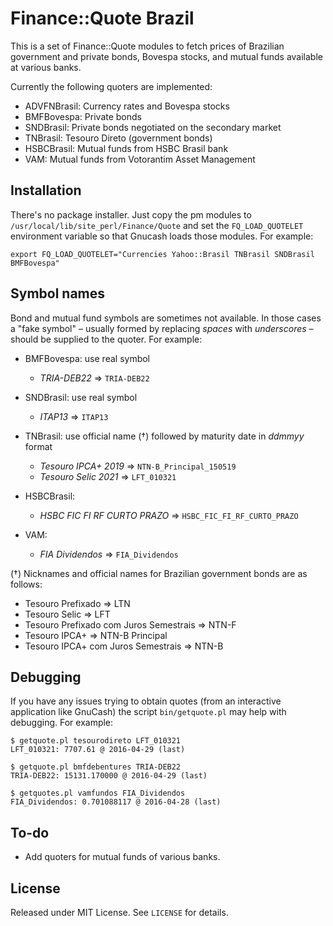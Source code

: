 Finance::Quote Brazil
=====================

This is a set of Finance::Quote modules to fetch prices of Brazilian government
and private bonds, Bovespa stocks, and mutual funds available at various banks.

Currently the following quoters are implemented:

* ADVFNBrasil: Currency rates and Bovespa stocks
* BMFBovespa: Private bonds
* SNDBrasil: Private bonds negotiated on the secondary market
* TNBrasil: Tesouro Direto (government bonds)
* HSBCBrasil: Mutual funds from HSBC Brasil bank
* VAM: Mutual funds from Votorantim Asset Management

Installation
------------

There's no package installer. Just copy the pm modules to
`/usr/local/lib/site_perl/Finance/Quote` and set the `FQ_LOAD_QUOTELET`
environment variable so that Gnucash loads those modules. For example:

```
export FQ_LOAD_QUOTELET="Currencies Yahoo::Brasil TNBrasil SNDBrasil BMFBovespa"
```

Symbol names
------------

Bond and mutual fund symbols are sometimes not available. In those cases a "fake
symbol" – usually formed by replacing _spaces_ with _underscores_ – should be
supplied to the quoter. For example:

* BMFBovespa: use real symbol
  * _TRIA-DEB22_ ⇒ `TRIA-DEB22`

* SNDBrasil: use real symbol
  * _ITAP13_ ⇒ `ITAP13`

* TNBrasil: use official name (†) followed by maturity date in _ddmmyy_ format
  * _Tesouro IPCA+ 2019_ ⇒ `NTN-B_Principal_150519`
  * _Tesouro Selic 2021_ ⇒ `LFT_010321`

* HSBCBrasil:
  * _HSBC FIC FI RF CURTO PRAZO_ ⇒ `HSBC_FIC_FI_RF_CURTO_PRAZO`

* VAM:
  * _FIA Dividendos_ ⇒ `FIA_Dividendos`

(†) Nicknames and official names for Brazilian government bonds are as follows:

* Tesouro Prefixado ⇒ LTN
* Tesouro Selic ⇒ LFT
* Tesouro Prefixado com Juros Semestrais ⇒ NTN-F
* Tesouro IPCA+ ⇒ NTN-B Principal
* Tesouro IPCA+ com Juros Semestrais ⇒ NTN-B

Debugging
---------

If you have any issues trying to obtain quotes (from an interactive application
like GnuCash) the script `bin/getquote.pl` may help with debugging. For example:

    $ getquote.pl tesourodireto LFT_010321
    LFT_010321: 7707.61 @ 2016-04-29 (last)

    $ getquote.pl bmfdebentures TRIA-DEB22
    TRIA-DEB22: 15131.170000 @ 2016-04-29 (last)

    $ getquotes.pl vamfundos FIA_Dividendos
    FIA_Dividendos: 0.701088117 @ 2016-04-28 (last)

To-do
-----

* Add quoters for mutual funds of various banks.

License
-------

Released under MIT License. See `LICENSE` for details.
